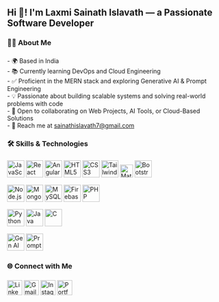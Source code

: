 <h2 align="left">Hi 👋! I'm Laxmi Sainath Islavath — a Passionate Software Developer</h2>

###

<h3 align="left">👨‍💻 About Me</h3>

###

<p align="left">
  - 🌍 Based in India<br>
  - 📚 Currently learning DevOps and Cloud Engineering<br>
  - ✅ Proficient in the MERN stack and exploring Generative AI & Prompt Engineering<br>
  - 💡 Passionate about building scalable systems and solving real-world problems with code<br>
  - 🤝 Open to collaborating on Web Projects, AI Tools, or Cloud-Based Solutions<br>
  - 📧 Reach me at <a href="mailto:sainathislavath7@gmail.com">sainathislavath7@gmail.com</a>
</p>

###

<h3 align="left">🛠 Skills & Technologies</h3>

###

<div align="left">
  <!-- Web & Frontend -->
  <a href="https://www.javascript.com/" target="_blank"><img src="https://cdn.jsdelivr.net/gh/devicons/devicon/icons/javascript/javascript-original.svg" height="40" alt="JavaScript" /></a>
  <a href="https://react.dev/" target="_blank"><img src="https://cdn.jsdelivr.net/gh/devicons/devicon/icons/react/react-original.svg" height="40" alt="React" /></a>
  <a href="https://angular.io/" target="_blank"><img src="https://cdn.jsdelivr.net/gh/devicons/devicon/icons/angular/angular-original.svg" height="40" alt="Angular" /></a>
  <a href="https://html.com/" target="_blank"><img src="https://cdn.jsdelivr.net/gh/devicons/devicon/icons/html5/html5-original.svg" height="40" alt="HTML5" /></a>
  <a href="https://css3.com/" target="_blank"><img src="https://cdn.jsdelivr.net/gh/devicons/devicon/icons/css3/css3-original.svg" height="40" alt="CSS3" /></a>
  <a href="https://tailwindcss.com/" target="_blank"><img src="https://raw.githubusercontent.com/tailwindlabs/tailwindcss/HEAD/.github/logo-dark.svg" height="40" alt="Tailwind CSS" /></a>
  <a href="https://mui.com/" target="_blank"><img src="https://img.shields.io/badge/MUI-007FFF?style=for-the-badge&logo=mui&logoColor=white" height="30" alt="Material UI" /></a>
  <a href="https://getbootstrap.com/" target="_blank"><img src="https://cdn.jsdelivr.net/gh/devicons/devicon/icons/bootstrap/bootstrap-original.svg" height="40" alt="Bootstrap" /></a>

  <!-- Backend & DB -->
  <a href="https://nodejs.org/" target="_blank"><img src="https://cdn.jsdelivr.net/gh/devicons/devicon/icons/nodejs/nodejs-original.svg" height="40" alt="Node.js" /></a>
  <a href="https://www.mongodb.com/" target="_blank"><img src="https://cdn.jsdelivr.net/gh/devicons/devicon/icons/mongodb/mongodb-original.svg" height="40" alt="MongoDB" /></a>
  <a href="https://www.mysql.com/" target="_blank"><img src="https://cdn.jsdelivr.net/gh/devicons/devicon/icons/mysql/mysql-original.svg" height="40" alt="MySQL" /></a>
  <a href="https://firebase.google.com/" target="_blank"><img src="https://cdn.jsdelivr.net/gh/devicons/devicon/icons/firebase/firebase-plain-wordmark.svg" height="40" alt="Firebase" /></a>
  <a href="https://www.php.net/" target="_blank"><img src="https://cdn.jsdelivr.net/gh/devicons/devicon/icons/php/php-original.svg" height="40" alt="PHP" /></a>

  <!-- Programming Languages -->
  <a href="https://www.python.org/" target="_blank"><img src="https://cdn.jsdelivr.net/gh/devicons/devicon/icons/python/python-original.svg" height="40" alt="Python" /></a>
  <a href="https://www.java.com/" target="_blank"><img src="https://cdn.jsdelivr.net/gh/devicons/devicon/icons/java/java-original.svg" height="40" alt="Java" /></a>
  <a href="https://www.cprogramming.com/" target="_blank"><img src="https://cdn.jsdelivr.net/gh/devicons/devicon/icons/c/c-original.svg" height="40" alt="C" /></a>

  <!-- AI & Prompt Engineering -->
  <a href="#"><img src="https://img.icons8.com/external-flaticons-lineal-color-flat-icons/64/null/external-ai-artificial-intelligence-flaticons-lineal-color-flat-icons.png" height="40" alt="Gen AI" /></a>
  <a href="#"><img src="https://img.icons8.com/fluency/48/chatgpt.png" height="40" alt="Prompt Engineering" /></a>
</div>

###

<h3 align="left">🌐 Connect with Me</h3>

###

<div align="left">
  <a href="https://www.linkedin.com/in/laxmi-sainath-islavath-9213891b6/" target="_blank"><img src="https://img.shields.io/static/v1?message=LinkedIn&logo=linkedin&label=&color=0077B5&logoColor=white&style=for-the-badge" height="35" alt="LinkedIn" /></a>
  <a href="mailto:sainathislavath7@gmail.com"><img src="https://img.shields.io/static/v1?message=Gmail&logo=gmail&label=&color=D14836&logoColor=white&style=for-the-badge" height="35" alt="Gmail" /></a>
  <a href="https://www.instagram.com/sainath_islavath/" target="_blank"><img src="https://img.shields.io/static/v1?message=Instagram&logo=instagram&label=&color=E4405F&logoColor=white&style=for-the-badge" height="35" alt="Instagram" /></a>
  <a href="https://sainathislavath.netlify.app/" target="_blank"><img src="https://img.shields.io/static/v1?message=Portfolio&logo=portfolio&label=&color=81CAD6&logoColor=white&style=for-the-badge" height="35" alt="Portfolio" /></a>
</div>

###
